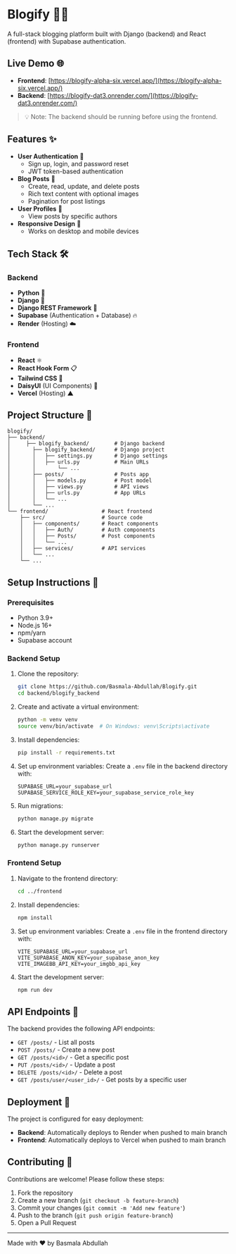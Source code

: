 # Blogify 📝✨

A full-stack blogging platform built with Django (backend) and React (frontend) with Supabase authentication.

## Live Demo 🌐

- **Frontend**: [https://blogify-alpha-six.vercel.app/](https://blogify-alpha-six.vercel.app/)
- **Backend**: [https://blogify-dat3.onrender.com/](https://blogify-dat3.onrender.com/)

> 💡 Note: The backend should be running before using the frontend.

## Features ✨

- **User Authentication** 🔐
  - Sign up, login, and password reset
  - JWT token-based authentication
- **Blog Posts** 📄
  - Create, read, update, and delete posts
  - Rich text content with optional images
  - Pagination for post listings
- **User Profiles** 👤
  - View posts by specific authors
- **Responsive Design** 📱
  - Works on desktop and mobile devices

## Tech Stack 🛠️

### Backend
- **Python** 🐍
- **Django** 🎸
- **Django REST Framework** 🔄
- **Supabase** (Authentication + Database) 🔥
- **Render** (Hosting) ☁️

### Frontend
- **React** ⚛️
- **React Hook Form** 📋
- **Tailwind CSS** 🎨
- **DaisyUI** (UI Components) 🌼
- **Vercel** (Hosting) ▲

## Project Structure 📂

```
blogify/
├── backend/
│     ├── blogify_backend/        # Django backend
│       ├── blogify_backend/      # Django project
│       │   ├── settings.py       # Django settings
│       │   ├── urls.py           # Main URLs
│       │       └── ...
│       ├── posts/                # Posts app
│       │   ├── models.py         # Post model
│       │   ├── views.py          # API views
│       │   ├── urls.py           # App URLs
│       │   └── ...
│       └── ...
└── frontend/                 # React frontend
    ├── src/                  # Source code
    │   ├── components/       # React components
    │   │   ├── Auth/         # Auth components
    │   │   ├── Posts/        # Post components
    │   │   └── ...
    │   ├── services/         # API services
    │   └── ...
    └── ...
```

## Setup Instructions 🚀

### Prerequisites
- Python 3.9+
- Node.js 16+
- npm/yarn
- Supabase account

### Backend Setup

1. Clone the repository:
   ```bash
   git clone https://github.com/Basmala-Abdullah/Blogify.git
   cd backend/blogify_backend
   ```

2. Create and activate a virtual environment:
   ```bash
   python -m venv venv
   source venv/bin/activate  # On Windows: venv\Scripts\activate
   ```

3. Install dependencies:
   ```bash
   pip install -r requirements.txt
   ```

4. Set up environment variables:
   Create a `.env` file in the backend directory with:
   ```
   SUPABASE_URL=your_supabase_url
   SUPABASE_SERVICE_ROLE_KEY=your_supabase_service_role_key
   ```

5. Run migrations:
   ```bash
   python manage.py migrate
   ```

6. Start the development server:
   ```bash
   python manage.py runserver
   ```

### Frontend Setup

1. Navigate to the frontend directory:
   ```bash
   cd ../frontend
   ```

2. Install dependencies:
   ```bash
   npm install
   ```

3. Set up environment variables:
   Create a `.env` file in the frontend directory with:
   ```
   VITE_SUPABASE_URL=your_supabase_url
   VITE_SUPABASE_ANON_KEY=your_supabase_anon_key
   VITE_IMAGEBB_API_KEY=your_imgbb_api_key
   ```

4. Start the development server:
   ```bash
   npm run dev
   ```

## API Endpoints 📡

The backend provides the following API endpoints:

- `GET /posts/` - List all posts
- `POST /posts/` - Create a new post
- `GET /posts/<id>/` - Get a specific post
- `PUT /posts/<id>/` - Update a post
- `DELETE /posts/<id>/` - Delete a post
- `GET /posts/user/<user_id>/` - Get posts by a specific user

## Deployment 🚀

The project is configured for easy deployment:

- **Backend**: Automatically deploys to Render when pushed to main branch
- **Frontend**: Automatically deploys to Vercel when pushed to main branch

## Contributing 🤝

Contributions are welcome! Please follow these steps:

1. Fork the repository
2. Create a new branch (`git checkout -b feature-branch`)
3. Commit your changes (`git commit -m 'Add new feature'`)
4. Push to the branch (`git push origin feature-branch`)
5. Open a Pull Request

---

Made with ❤️ by Basmala Abdullah
```
